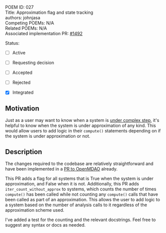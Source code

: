 POEM ID:  027  
Title:   Approximation flag and state tracking  
authors: johnjasa   
Competing POEMs: N/A  
Related POEMs: N/A  
Associated implementation PR: [#1492](https://github.com/OpenMDAO/OpenMDAO/pull/1492)

Status:

- [ ] Active
- [ ] Requesting decision
- [ ] Accepted
- [ ] Rejected
- [x] Integrated


Motivation
----------

Just as a user may want to know when a system is [under complex step](http://openmdao.org/twodocs/versions/latest/features/core_features/working_with_derivatives/approximating_partials.html?highlight=under_complex#complex-step), it's helpful to know when the system is under approximation of any kind. This would allow users to add logic in their `compute()` statements depending on if the system is under approximation or not.

Description
-----------


The changes required to the codebase are relatively straightforward and have been implemented in a [PR to OpenMDAO](https://github.com/OpenMDAO/OpenMDAO/pull/1492) already.

This PR adds a flag for all systems that is True when the system is under approximation, and False when it is not. Additionally, this PR adds `iter_count_without_approx` to systems, which counts the number of times `compute()` has been called while not counting any `compute()` calls that have been called as part of an approximation. This allows the user to add logic to a system based on the number of analysis calls to it regardless of the approximation scheme used.

I've added a test for the counting and the relevant docstrings. Feel free to suggest any syntax or docs as needed.
